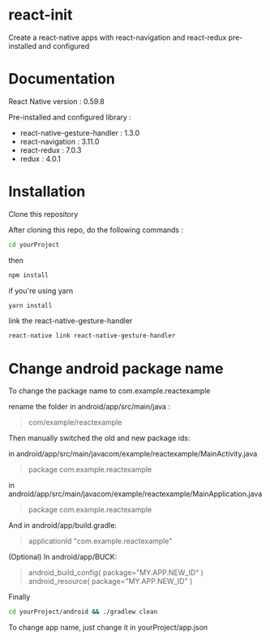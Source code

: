 # react-init
Create a react-native apps with react-navigation and react-redux pre-installed and configured

# Documentation

React Native version : 0.59.8

Pre-installed and configured library :

- react-native-gesture-handler : 1.3.0
- react-navigation : 3.11.0
- react-redux : 7.0.3
- redux : 4.0.1

# Installation

Clone this repository

After cloning this repo, do the following commands :

```bash
cd yourProject
```

  then 

```bash
npm install
```

  if you're using yarn
```bash
yarn install
```

link the react-native-gesture-handler
```bash
react-native link react-native-gesture-handler
```
# Change android package name
To change the package name to com.example.reactexample

rename the folder in android/app/src/main/java :

> com/example/reactexample

Then manually switched the old and new package ids:

in android/app/src/main/javacom/example/reactexample/MainActivity.java
> package com.example.reactexample

in android/app/src/main/javacom/example/reactexample/MainApplication.java
> package com.example.reactexample

And in android/app/build.gradle:
> applicationId "com.example.reactexample"

(Optional) In android/app/BUCK:
> android_build_config(
>   package="MY.APP.NEW_ID"
> )
> android_resource(
>   package="MY.APP.NEW_ID"
> )

Finally
```bash
cd yourProject/android && ./gradlew clean
```

To change app name, just change it in yourProject/app.json
